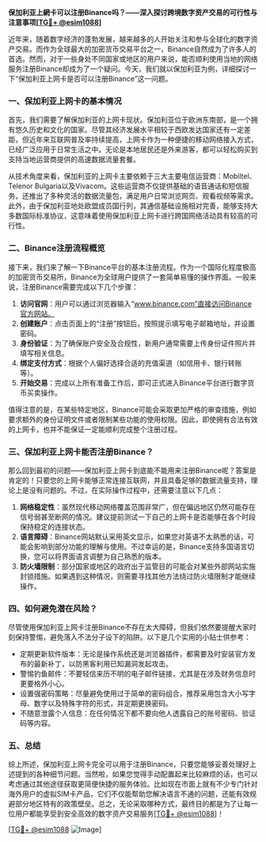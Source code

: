 **保加利亚上網卡可以注册Binance吗？——深入探讨跨境数字资产交易的可行性与注意事项[[TG💪+ @esim1088](https://t.me/s/esim1088)]**

近年来，随着数字经济的蓬勃发展，越来越多的人开始关注和参与全球化的数字资产交易。而作为全球最大的加密货币交易平台之一，Binance自然成为了许多人的首选。然而，对于一些身处不同国家或地区的用户来说，能否顺利使用当地的网络服务注册Binance却成为了一个疑问。今天，我们就以保加利亚为例，详细探讨一下“保加利亚上网卡是否可以注册Binance”这一问题。

### 一、保加利亚上网卡的基本情况

首先，我们需要了解保加利亚的上网卡现状。保加利亚位于欧洲东南部，是一个拥有悠久历史和文化的国家。尽管其经济发展水平相较于西欧发达国家还有一定差距，但近年来互联网普及率持续提高，上网卡作为一种便捷的移动网络接入方式，已经广泛应用于日常生活之中。无论是本地居民还是外来游客，都可以轻松购买到支持当地运营商提供的高速数据流量套餐。

从技术角度来看，保加利亚的上网卡主要依赖于三大主要电信运营商：Mobiltel、Telenor Bulgaria以及Vivacom。这些运营商不仅提供基础的语音通话和短信服务，还推出了多种灵活的数据流量包，满足用户日常浏览网页、观看视频等需求。此外，由于保加利亚地处欧盟成员国行列，其通信基础设施相对完善，能够支持大多数国际标准协议，这意味着使用保加利亚上网卡进行跨国网络活动具有较高的可行性。

### 二、Binance注册流程概览

接下来，我们来了解一下Binance平台的基本注册流程。作为一个国际化程度极高的加密货币交易所，Binance为全球用户提供了一套简单易懂的操作界面。一般来说，注册Binance需要完成以下几个步骤：

1. **访问官网**：用户可以通过浏览器输入“www.binance.com”直接访问Binance官方网站。
2. **创建账户**：点击页面上的“注册”按钮后，按照提示填写电子邮箱地址，并设置密码。
3. **身份验证**：为了确保账户安全及合规性，新用户通常需要上传身份证件照片并填写相关信息。
4. **绑定支付方式**：根据个人偏好选择合适的充值渠道（如信用卡、银行转账等）。
5. **开始交易**：完成以上所有准备工作后，即可正式进入Binance平台进行数字货币买卖操作。

值得注意的是，在某些特定地区，Binance可能会采取更加严格的审查措施，例如要求额外的身份证明文件或者限制某些功能的使用权限。因此，即使拥有合法有效的上网卡，也并不能保证一定能顺利完成整个注册过程。

### 三、保加利亚上网卡能否注册Binance？

那么回到最初的问题——保加利亚上网卡到底能不能用来注册Binance呢？答案是肯定的！只要您的上网卡能够正常连接互联网，并且具备足够的数据流量支持，理论上是没有问题的。不过，在实际操作过程中，还需要注意以下几点：

1. **网络稳定性**：虽然现代移动网络覆盖范围非常广，但在偏远地区仍然可能存在信号弱甚至断网的情况。建议提前测试一下自己的上网卡是否能够在各个时段保持稳定的连接状态。
2. **语言障碍**：Binance网站默认采用英文显示，如果您对英语不太熟悉的话，可能会影响到部分功能的理解与使用。不过幸运的是，Binance支持多国语言切换，您可以将界面语言调整为自己熟悉的版本。
3. **防火墙限制**：部分国家或地区的政府出于监管目的可能会对某些外部网站实施封锁措施。如果遇到这种情况，则需要寻找其他方法绕过防火墙限制才能继续操作。

### 四、如何避免潜在风险？

尽管使用保加利亚上网卡注册Binance不存在太大障碍，但我们依然要提醒大家时刻保持警惕，避免落入不法分子设下的陷阱。以下是几个实用的小贴士供参考：

- 定期更新软件版本：无论是操作系统还是浏览器插件，都需要及时安装官方发布的最新补丁，以防黑客利用已知漏洞发起攻击。
- 警惕钓鱼邮件：不要轻信来历不明的电子邮件链接，尤其是在涉及财务信息时更要格外小心。
- 设置强密码策略：尽量避免使用过于简单的密码组合，推荐采用包含大小写字母、数字以及特殊字符的形式，并定期更换密码。
- 不随意泄露个人信息：在任何情况下都不要向他人透露自己的账号密码、验证码等内容。

### 五、总结

综上所述，保加利亚上网卡完全可以用于注册Binance，只要您能够妥善处理好上述提到的各种细节问题。当然啦，如果您觉得手动配置起来比较麻烦的话，也可以考虑通过其他途径获取更简便快捷的服务体验。比如现在市面上就有不少专门针对海外用户的虚拟SIM卡产品，它们不仅能帮助您解决语言不通的问题，还能有效规避部分地区特有的政策壁垒。总之，无论采取哪种方式，最终目的都是为了让每一位用户都能享受到安全高效的数字资产交易服务[[TG💪+ @esim1088](https://t.me/s/esim1088)]！

[[TG💪+ @esim1088](https://t.me/s/esim1088) ![Image](https://i.postimg.cc/4NQfJmqS/Snipaste-2025-05-13-00-14-12.png)]